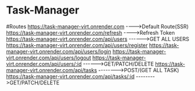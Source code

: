 # Task-Manager

#Routes
https://task-manager-virt.onrender.com ---->Default Route(SSR) 
https://task-manager-virt.onrender.com/refresh ---->Refresh Token
https://task-manager-virt.onrender.com/api/users ------>GET ALL USERS
https://task-manager-virt.onrender.com/api/users/register
https://task-manager-virt.onrender.com/api/users/login
https://task-manager-virt.onrender.com/api/users/logout
https://task-manager-virt.onrender.com/api/users/:id ------>GET/PATCH/DELETE
https://task-manager-virt.onrender.com/api/tasks  -------->POST/(GET ALL TASK)
https://task-manager-virt.onrender.com/api/tasks/:id  -------->GET/PATCH/DELETE


